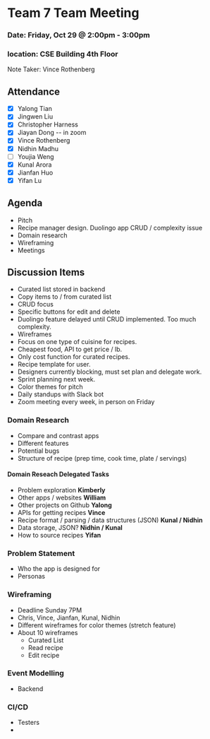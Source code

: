 # Team 7 Team Meeting

### Date: Friday, Oct 29 @ 2:00pm - 3:00pm

### location: CSE Building 4th Floor

Note Taker: Vince Rothenberg

## Attendance

- [x] Yalong Tian
- [x] Jingwen Liu
- [x] Christopher Harness
- [x] Jiayan Dong -- in zoom
- [x] Vince Rothenberg
- [x] Nidhin Madhu
- [ ] Youjia Weng
- [x] Kunal Arora
- [x] Jianfan Huo
- [x] Yifan Lu

## Agenda

- Pitch
- Recipe manager design. Duolingo app CRUD / complexity issue
- Domain research
- Wireframing
- Meetings

## Discussion Items

- Curated list stored in backend
- Copy items to / from curated list
- CRUD focus
- Specific buttons for edit and delete
- Duolingo feature delayed until CRUD implemented. Too much complexity.
- Wireframes
- Focus on one type of cuisine for recipes.
- Cheapest food, API to get price / lb.
- Only cost function for curated recipes.
- Recipe template for user.
- Designers currently blocking, must set plan and delegate work.
- Sprint planning next week.
- Color themes for pitch
- Daily standups with Slack bot
- Zoom meeting every week, in person on Friday

### Domain Research

- Compare and contrast apps
- Different features
- Potential bugs
- Structure of recipe (prep time, cook time, plate / servings)

#### Domain Reseach Delegated Tasks

- Problem exploration **Kimberly**
- Other apps / websites **William**
- Other projects on Github **Yalong**
- APIs for getting recipes **Vince**
- Recipe format / parsing / data structures (JSON) **Kunal / Nidhin**
- Data storage, JSON? **Nidhin / Kunal**
- How to source recipes **Yifan**

### Problem Statement

- Who the app is designed for
- Personas

### Wireframing

- Deadline Sunday 7PM
- Chris, Vince, Jianfan, Kunal, Nidhin
- Different wireframes for color themes (stretch feature)
- About 10 wireframes
  - Curated List
  - Read recipe
  - Edit recipe

### Event Modelling

- Backend

### CI/CD

- Testers
-
